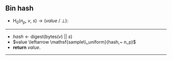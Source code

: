## Bin hash
- $\mathsf{H_0}(n_p,~ v,~ s) \rightarrow (value ~ /~ \bot):$
---
- $hash \leftarrow \mathsf{digest}(\mathsf{bytes}(v) ~ || ~ s)$
- $value \leftarrow \mathsf{sample\\_uniform}(hash,~ n_p)$
- **return** $value.$
---
